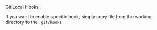 Git Local Hooks

If you want to enable specific hook, simply copy file from the working directory to the `.git/hooks`

